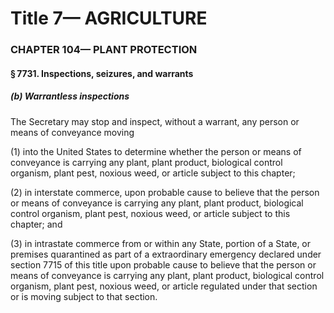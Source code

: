 
# Title 7— AGRICULTURE
### CHAPTER 104— PLANT PROTECTION
#### § 7731. Inspections, seizures, and warrants
##### (b) Warrantless inspections

The Secretary may stop and inspect, without a warrant, any person or means of conveyance moving

(1) into the United States to determine whether the person or means of conveyance is carrying any plant, plant product, biological control organism, plant pest, noxious weed, or article subject to this chapter;

(2) in interstate commerce, upon probable cause to believe that the person or means of conveyance is carrying any plant, plant product, biological control organism, plant pest, noxious weed, or article subject to this chapter; and

(3) in intrastate commerce from or within any State, portion of a State, or premises quarantined as part of a extraordinary emergency declared under section 7715 of this title upon probable cause to believe that the person or means of conveyance is carrying any plant, plant product, biological control organism, plant pest, noxious weed, or article regulated under that section or is moving subject to that section.
